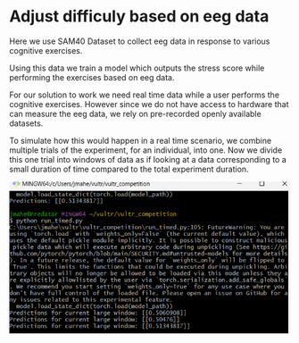 # Adjust difficuly based on eeg data

Here we use SAM40 Dataset to collect eeg data in response to various cognitive exercises.

Using this data we train a model which outputs the stress score while performing the exercises based on eeg data.

For our solution to work we need real time data while a user performs the cognitive exercises. However since we do not have access to hardware that can measure the eeg data, we rely on pre-recorded openly available datasets.

To simulate how this would happen in a real time scenario, we combine multiple trials of the experiment, for an individual, into one. Now we divide this one trial into windows of data as if looking at a data corresponding to a small duration of time compared to the total experiment duration.

!['stress score'](imgs/op.png)